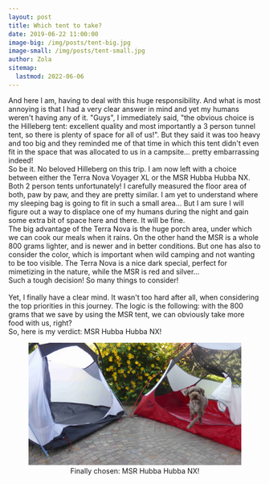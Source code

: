 ```yaml
---
layout: post
title: Which tent to take?
date: 2019-06-22 11:00:00
image-big: /img/posts/tent-big.jpg
image-small: /img/posts/tent-small.jpg
author: Zola
sitemap:
  lastmod: 2022-06-06
---
```

<!-- caption: 'God I am so bored... why do I always have to make the important decisions?' -->
And here I am, having to deal with this huge responsibility. And what is most annoying is that I had a very clear answer in mind and yet my humans weren't having any of it. "Guys", I immediately said, "the obvious choice is the Hilleberg tent: excellent quality and most importantly a 3 person tunnel tent, so there is plenty of space for all of us!". But they said it was too heavy and too big and they reminded me of that time in which this tent didn't even fit in the space that was allocated to us in a campsite... pretty embarrassing indeed!
<br>
So be it. No beloved Hilleberg on this trip. I am now left with a choice between either the Terra Nova Voyager XL or the MSR Hubba Hubba NX. Both 2 person tents unfortunately! I carefully measured the floor area of both, paw by paw, and they are pretty similar. I am yet to understand where my sleeping bag is going to fit in such a small area... But I am sure I will figure out a way to displace one of my humans during the night and gain some extra bit of space here and there. It will be fine. 
<br>
The big advantage of the Terra Nova is the huge porch area, under which we can cook our meals when it rains. On the other hand the MSR is a whole 800 grams lighter, and is newer and in better conditions. But one has also to consider the color, which is important when wild camping and not wanting to be too visible. The Terra Nova is a nice dark special, perfect for mimetizing in the nature, while the MSR is red and silver... 
<br>
Such a tough decision! So many things to consider!  
<br>
Yet, I finally have a clear mind. It wasn't too hard after all, when considering the top priorities in this journey. The logic is the following: with the 800 grams that we save by using the MSR tent, we can obviously take more food with us, right? 
<br>
So, here is my verdict: MSR Hubba Hubba NX!  

<div id="horizontal-image">
	<figure>
	<img class="img-responsive" src=" /img/posts/tent-chosen.jpg" alt="Finally chosen: MSR Hubba Hubba NX!">
	<figcaption style="text-align: center;">Finally chosen: MSR Hubba Hubba NX!</figcaption>
	</figure><p></p>
</div>
